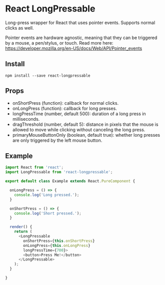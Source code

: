 # React LongPressable

Long-press wrapper for React that uses pointer events. Supports
normal clicks as well.

Pointer events are hardware agnostic, meaning that they can be triggered by a
mouse, a pen/stylus, or touch. Read more here:
https://developer.mozilla.org/en-US/docs/Web/API/Pointer_events

## Install
```
npm install --save react-longpressable
```

## Props
- onShortPress (function): callback for normal clicks.
- onLongPress (function): callback for long presses.
- longPressTime (number, default 500): duration of a long press in
milliseconds.
- dragThreshold (number, default 5): distance in pixels that the mouse is
allowed to move while clicking without canceling the long press.
- primaryMouseButtonOnly (boolean, default true): whether long presses are
only triggered by the left mouse button.

## Example
```javascript
import React from 'react';
import LongPressable from 'react-longpressable';

export default class Example extends React.PureComponent {

  onLongPress = () => {
    console.log('Long pressed.');
  }

  onShortPress = () => {
    console.log('Short pressed.');
  }

  render() {
    return (
      <LongPressable
        onShortPress={this.onShortPress}
        onLongPress={this.onLongPress}
        longPressTime={700}>
        <button>Press Me!</button>
      </LongPressable>
    );
  }

}
```
